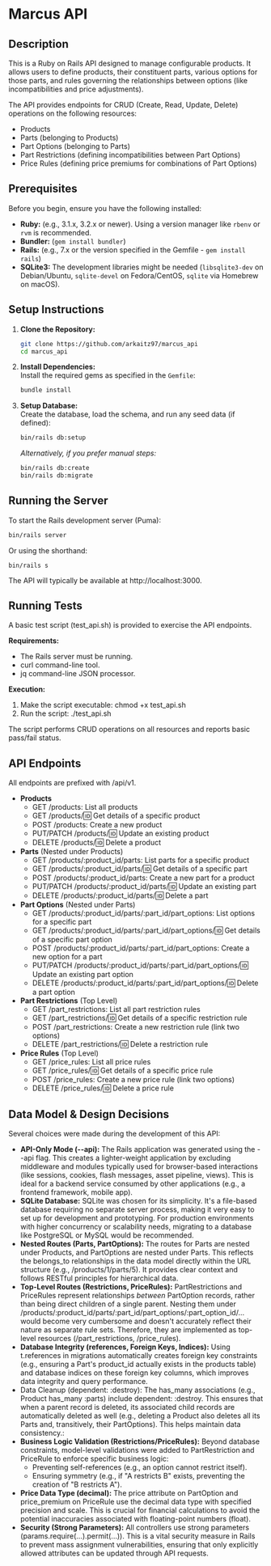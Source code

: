 # Marcus API

## Description

This is a Ruby on Rails API designed to manage configurable products. It allows users to define products, their constituent parts, various options for those parts, and rules governing the relationships between options (like incompatibilities and price adjustments).

The API provides endpoints for CRUD (Create, Read, Update, Delete) operations on the following resources:  
* Products  
* Parts (belonging to Products)  
* Part Options (belonging to Parts)  
* Part Restrictions (defining incompatibilities between Part Options)  
* Price Rules (defining price premiums for combinations of Part Options)

## Prerequisites

Before you begin, ensure you have the following installed:

* **Ruby:** (e.g., 3.1.x, 3.2.x or newer). Using a version manager like `rbenv` or `rvm` is recommended.  
* **Bundler:** (`gem install bundler`)  
* **Rails:** (e.g., 7.x or the version specified in the Gemfile - `gem install rails`)  
* **SQLite3:** The development libraries might be needed (`libsqlite3-dev` on Debian/Ubuntu, `sqlite-devel` on Fedora/CentOS, `sqlite` via Homebrew on macOS).

## Setup Instructions

1.  **Clone the Repository:**  
    ```bash  
    git clone https://github.com/arkaitz97/marcus_api
    cd marcus_api
    ```  

2.  **Install Dependencies:**  
    Install the required gems as specified in the `Gemfile`:  
    ```bash  
    bundle install  
    ```

3.  **Setup Database:**  
    Create the database, load the schema, and run any seed data (if defined):  
    ```bash  
    bin/rails db:setup  
    ```  
    *Alternatively, if you prefer manual steps:*  
    ```bash  
    bin/rails db:create    
    bin/rails db:migrate  
    ```

## Running the Server

To start the Rails development server (Puma):

```bash  
bin/rails server
```
Or using the shorthand:
```
bin/rails s
```

The API will typically be available at http://localhost:3000.

## **Running Tests**

A basic test script (test_api.sh) is provided to exercise the API endpoints.

**Requirements:**

* The Rails server must be running.  
* curl command-line tool.  
* jq command-line JSON processor.

**Execution:**

1. Make the script executable: chmod +x test_api.sh  
2. Run the script: ./test_api.sh

The script performs CRUD operations on all resources and reports basic pass/fail status.

## **API Endpoints**

All endpoints are prefixed with /api/v1.

* **Products**  
  * GET /products: List all products  
  * GET /products/:id: Get details of a specific product  
  * POST /products: Create a new product  
  * PUT/PATCH /products/:id: Update an existing product  
  * DELETE /products/:id: Delete a product  
* **Parts** (Nested under Products)  
  * GET /products/:product_id/parts: List parts for a specific product  
  * GET /products/:product_id/parts/:id: Get details of a specific part  
  * POST /products/:product_id/parts: Create a new part for a product  
  * PUT/PATCH /products/:product_id/parts/:id: Update an existing part  
  * DELETE /products/:product_id/parts/:id: Delete a part  
* **Part Options** (Nested under Parts)  
  * GET /products/:product_id/parts/:part_id/part_options: List options for a specific part  
  * GET /products/:product_id/parts/:part_id/part_options/:id: Get details of a specific part option  
  * POST /products/:product_id/parts/:part_id/part_options: Create a new option for a part  
  * PUT/PATCH /products/:product_id/parts/:part_id/part_options/:id: Update an existing part option  
  * DELETE /products/:product_id/parts/:part_id/part_options/:id: Delete a part option  
* **Part Restrictions** (Top Level)  
  * GET /part_restrictions: List all part restriction rules  
  * GET /part_restrictions/:id: Get details of a specific restriction rule  
  * POST /part_restrictions: Create a new restriction rule (link two options)  
  * DELETE /part_restrictions/:id: Delete a restriction rule  
* **Price Rules** (Top Level)  
  * GET /price_rules: List all price rules  
  * GET /price_rules/:id: Get details of a specific price rule  
  * POST /price_rules: Create a new price rule (link two options)  
  * DELETE /price_rules/:id: Delete a price rule

## **Data Model & Design Decisions**

Several choices were made during the development of this API:

* **API-Only Mode (--api):** The Rails application was generated using the --api flag. This creates a lighter-weight application by excluding middleware and modules typically used for browser-based interactions (like sessions, cookies, flash messages, asset pipeline, views). This is ideal for a backend service consumed by other applications (e.g., a frontend framework, mobile app).  
* **SQLite Database:** SQLite was chosen for its simplicity. It's a file-based database requiring no separate server process, making it very easy to set up for development and prototyping. For production environments with higher concurrency or scalability needs, migrating to a database like PostgreSQL or MySQL would be recommended.  
* **Nested Routes (Parts, PartOptions):** The routes for Parts are nested under Products, and PartOptions are nested under Parts. This reflects the belongs_to relationships in the data model directly within the URL structure (e.g., /products/1/parts/5). It provides clear context and follows RESTful principles for hierarchical data.  
* **Top-Level Routes (Restrictions, PriceRules):** PartRestrictions and PriceRules represent relationships *between* PartOption records, rather than being direct children of a single parent. Nesting them under /products/:product_id/parts/:part_id/part_options/:part_option_id/... would become very cumbersome and doesn't accurately reflect their nature as separate rule sets. Therefore, they are implemented as top-level resources (/part_restrictions, /price_rules).  
* **Database Integrity (references, Foreign Keys, Indices):** Using t.references in migrations automatically creates foreign key constraints (e.g., ensuring a Part's product_id actually exists in the products table) and database indices on these foreign key columns, which improves data integrity and query performance.  
* Data Cleanup (dependent: :destroy): The has_many associations (e.g., Product has_many :parts) include dependent: :destroy. This ensures that when a parent record is deleted, its associated child records are automatically deleted as well (e.g., deleting a Product also deletes all its Parts and, transitively, their PartOptions). This helps maintain data consistency.:  
* **Business Logic Validation (Restrictions/PriceRules):** Beyond database constraints, model-level validations were added to PartRestriction and PriceRule to enforce specific business logic:  
  * Preventing self-references (e.g., an option cannot restrict itself).  
  * Ensuring symmetry (e.g., if "A restricts B" exists, preventing the creation of "B restricts A").  
* **Price Data Type (decimal):** The price attribute on PartOption and price_premium on PriceRule use the decimal data type with specified precision and scale. This is crucial for financial calculations to avoid the potential inaccuracies associated with floating-point numbers (float).  
* **Security (Strong Parameters):** All controllers use strong parameters (params.require(...).permit(...)). This is a vital security measure in Rails to prevent mass assignment vulnerabilities, ensuring that only explicitly allowed attributes can be updated through API requests.